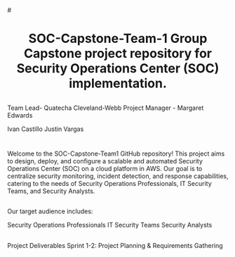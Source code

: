 #<h1 align="center"> SOC-Capstone-Team-1
Group Capstone project repository for Security Operations Center (SOC) implementation.
##
Team Lead- Quatecha Cleveland-Webb
Project Manager - Margaret Edwards

Ivan Castillo
Justin Vargas
#
Welcome to the SOC-Capstone-Team1 GitHub repository! This project aims to design, deploy, and configure a scalable and automated Security Operations Center (SOC) on a cloud platform in AWS. Our goal is to centralize security monitoring, incident detection, and response capabilities, catering to the needs of Security Operations Professionals, IT Security Teams, and Security Analysts.
##

Our target audience includes:

Security Operations Professionals
IT Security Teams
Security Analysts
##
Project Deliverables
Sprint 1-2: Project Planning & Requirements Gathering
